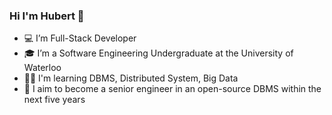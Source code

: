 ### Hi I'm Hubert 👋 

- 💻 I’m Full-Stack Developer 
- 🎓 I’m a Software Engineering Undergraduate at the University of Waterloo
- 👨‍💻 I'm learning DBMS, Distributed System, Big Data
- 🎯 I aim to become a senior engineer in an open-source DBMS within the next five years

